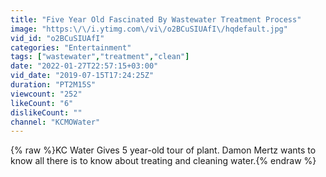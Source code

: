 ```yaml
---
title: "Five Year Old Fascinated By Wastewater Treatment Process"
image: "https:\/\/i.ytimg.com\/vi\/o2BCuSIUAfI\/hqdefault.jpg"
vid_id: "o2BCuSIUAfI"
categories: "Entertainment"
tags: ["wastewater","treatment","clean"]
date: "2022-01-27T22:57:15+03:00"
vid_date: "2019-07-15T17:24:25Z"
duration: "PT2M15S"
viewcount: "252"
likeCount: "6"
dislikeCount: ""
channel: "KCMOWater"
---
```

{% raw %}KC Water Gives 5 year-old tour of plant. Damon Mertz wants to know all there is to know about treating and cleaning water.{% endraw %}
